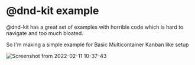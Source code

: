 # @dnd-kit example

@dnd-kit has a great set of examples with horrible code which is hard to navigate and too much bloated.

So I'm making a simple example for Basic Multicontainer Kanban like setup

![Screenshot from 2022-02-11 10-37-43](https://user-images.githubusercontent.com/24393343/153540613-a938cfc6-db67-435d-8484-418ea5be20d6.png)
